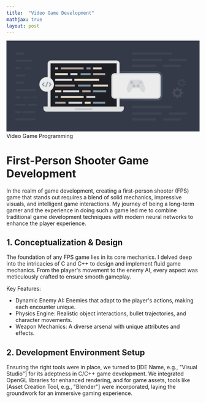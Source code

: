 ```yaml
---
title:  "Video Game Development"
mathjax: true
layout: post
---
```


![game](https://github.com/HongchaoHu/HongchaoHu.github.io/blob/master/assets/gaming.jpg?raw=true)
Video Game Programming


# **First-Person Shooter Game Development**

In the realm of game development, creating a first-person shooter (FPS) game that stands out requires a blend of solid mechanics, impressive visuals, and intelligent game interactions. My journey of being a long-term gamer and the experience in doing such a game led me to combine traditional game development techniques with modern neural networks to enhance the player experience.

## 1. **Conceptualization & Design**
The foundation of any FPS game lies in its core mechanics. I delved deep into the intricacies of C and C++ to design and implement fluid game mechanics. From the player's movement to the enemy AI, every aspect was meticulously crafted to ensure smooth gameplay.

Key Features:

* Dynamic Enemy AI: Enemies that adapt to the player's actions, making each encounter unique.
* Physics Engine: Realistic object interactions, bullet trajectories, and character movements.
* Weapon Mechanics: A diverse arsenal with unique attributes and effects.

## 2. **Development Environment Setup**
Ensuring the right tools were in place, we turned to [IDE Name, e.g., "Visual Studio"] for its adeptness in C/C++ game development. We integrated OpenGL libraries for enhanced rendering, and for game assets, tools like [Asset Creation Tool, e.g., "Blender"] were incorporated, laying the groundwork for an immersive gaming experience.
